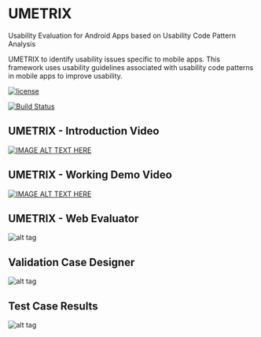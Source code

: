 # UMETRIX #

Usability Evaluation for Android Apps based on Usability Code Pattern Analysis 

UMETRIX to identify usability issues specific to mobile apps. This framework uses usability guidelines associated with usability code patterns in mobile apps to improve usability.

[![license](https://img.shields.io/github/license/digitalpebble/storm-crawler.svg?maxAge=2592000?style=plastic)](http://www.apache.org/licenses/LICENSE-2.0)

[![Build Status](https://travis-ci.org/DigitalPebble/storm-crawler.svg?branch=master)](https://travis-ci.org/DigitalPebble/storm-crawler)

## UMETRIX - Introduction Video ##
[![IMAGE ALT TEXT HERE](https://raw.githubusercontent.com/neerajmathur/UMETRIX/master/ScreenShots/UmetrixIntroduction.png)](https://www.youtube.com/watch?v=Y_1Gq6NbFhs)

## UMETRIX - Working Demo Video ##
[![IMAGE ALT TEXT HERE](https://raw.githubusercontent.com/neerajmathur/UMETRIX/master/ScreenShots/UmetrixVedioLinkImg.png)](https://www.youtube.com/watch?v=eeo0e1ajNnM)

## UMETRIX - Web Evaluator ##
![alt tag](https://raw.githubusercontent.com/neerajmathur/UMETRIX/master/ScreenShots/TestAndroidApp.png)

## Validation Case Designer ##
![alt tag](https://raw.githubusercontent.com/neerajmathur/UMETRIX/master/ScreenShots/DefineTestCase.png)

## Test Case Results ##
![alt tag](https://raw.githubusercontent.com/neerajmathur/UMETRIX/master/ScreenShots/TestResults.png)
